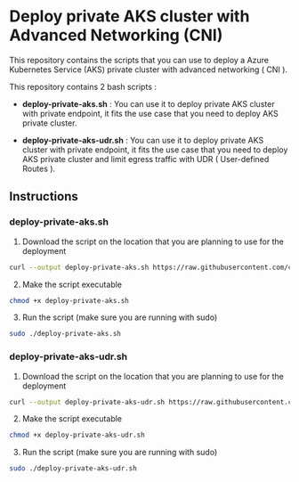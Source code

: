 # Deploy private AKS cluster with Advanced Networking (CNI)

This repository contains the scripts that you can use to deploy a Azure Kubernetes Service (AKS) private cluster with advanced networking ( CNI ). 

This repository contains 2 bash scripts : 

- **deploy-private-aks.sh** : You can use it to deploy private AKS cluster with private endpoint, it fits the use case that you need to deploy AKS private cluster.

- **deploy-private-aks-udr.sh** : You can use it to deploy private AKS cluster with private endpoint, it fits the use case that you need to deploy AKS private cluster and limit egress traffic with UDR ( User-defined Routes ). 


## Instructions

### deploy-private-aks.sh

1. Download the script on the location that you are planning to use for the deployment

``` bash
curl --output deploy-private-aks.sh https://raw.githubusercontent.com/cloudmelon/Cloud-Native-Playbook/platform-ops/azure-kubernetes-service/private-aks/scripts/deploy-private-aks.sh
```

2. Make the script executable

``` bash
chmod +x deploy-private-aks.sh
```

3. Run the script (make sure you are running with sudo)

``` bash
sudo ./deploy-private-aks.sh
```

### deploy-private-aks-udr.sh

1. Download the script on the location that you are planning to use for the deployment

``` bash
curl --output deploy-private-aks-udr.sh https://raw.githubusercontent.com/cloudmelon/Cloud-Native-Playbook/platform-ops/azure-kubernetes-service/private-aks/scripts/deploy-private-aks-udr.sh
```

2. Make the script executable

``` bash
chmod +x deploy-private-aks-udr.sh
```

3. Run the script (make sure you are running with sudo)

``` bash
sudo ./deploy-private-aks-udr.sh
```



